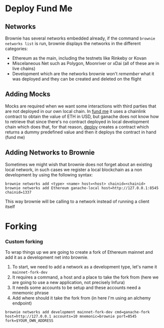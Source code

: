 # Deploy Fund Me
## Networks

Brownie has several networks embedded already, if the command `brownie networks list` is run, brownie displays the networks in the different categories:
- Ethereum as the main, including the testnets like Rinkeby or Kovan
- Miscelaneous Net such as Polygon, Moonriver or xDai (all of these are in live chains)
- Development which are the networks brownie won't *remember* what it was deployed and they can be created and deleted on the flight

## Adding Mocks

Mocks are required when we want some interactions with third parties that are not deployed in our own local chain. In [fund me](/brownie/fund_me/contracts/FundMe.sol) it uses a chainlink contract to obtain the value of ETH in USD, but ganache does not know how to retrieve that since there's no contract deployed in local development chain which does that, for that reason, [deploy](/brownie/fund_me/scripts/deploy.py) creates a contract which returns a dummy predefined value and then it deploys the contract in hand (fund me)

## Adding Networks to Brownie

Sometimes we might wish that brownie does not forget about an existing local network, in such cases we register a local blockchain as a non development by using the following syntax:
```
brownie networks add <type> <name> host=<host> chainid=<chainid>
brownie networks add Ethereum ganache-local host=http://127.0.0.1:8545 chainid=1337
```

This way brownie will be calling to a network instead of running a client itself

# Forking

### Custom forking
To wrap things up we are going to create a fork of Ethereum mainnet and add it as a development net into brownie.

1. To start, we need to add a network as a development type, let's name it `mainnet-fork-dev`
2. It requires a command, a host and a place to take the fork from (here we are going to use a new application, not precisely Infura)
3. It needs some accounts to be setup and these accounts need a mnemonic phrase
4. Add where should it take the fork from (in here I'm using an alchemy endpoint)
```
brownie networks add development mainnet-fork-dev cmd=ganache-fork host=http://127.0.0.1 accounts=10 mnemonic=brownie port=8545 fork=$YOUR_OWN_ADDRESS
```